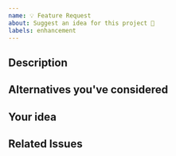 ```yaml
---
name: 💡 Feature Request
about: Suggest an idea for this project 💭
labels: enhancement
---
```

<!-- 
Thank you for taking the time to share your idea!
Please fill out the sections below...
-->

## Description

<!-- 
A clear and concise description of what the problem is.
If you're not sure what to write, imagine...

- How is this important to you?
- How would you use it?

For example,

"I'm always frustrated when ..."
-->

## Alternatives you've considered

<!-- Can you think of any alternatives? -->

## Your idea

<!-- Do you have any ideas about how it can be implemented? Are you willing/able to implement it? Do you need mentoring? -->

## Related Issues

<!-- 
Make a list of related issues.

- #1
- #23
-->